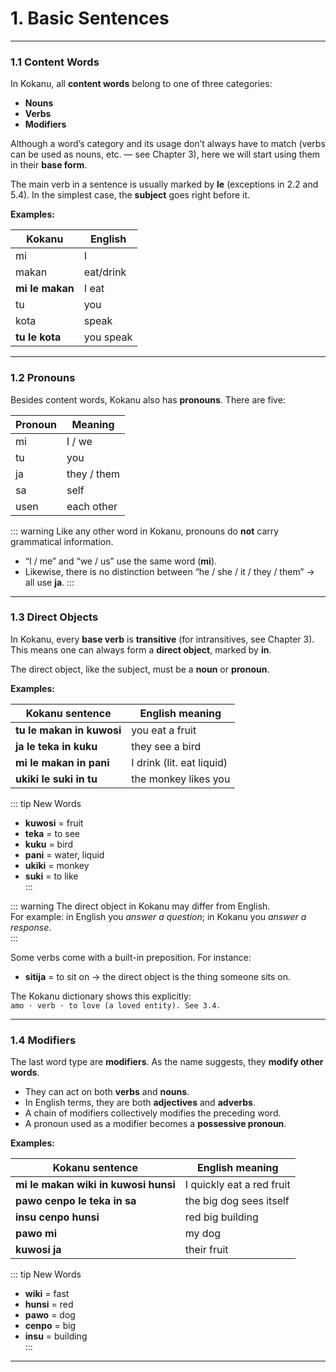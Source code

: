 # 1. Basic Sentences

---

### 1.1 Content Words

In Kokanu, all **content words** belong to one of three categories:

- **Nouns**
- **Verbs**
- **Modifiers**

Although a word’s category and its usage don’t always have to match (verbs can be used as nouns, etc. — see Chapter 3), here we will start using them in their **base form**.  

The main verb in a sentence is usually marked by **le** (exceptions in 2.2 and 5.4). In the simplest case, the **subject** goes right before it.  

**Examples:**

| Kokanu         | English   |
|----------------|-----------|
| mi         |      I     |
| makan   | eat/drink       |
| **mi le makan** | I eat    |
| tu        |      you     |
| kota    |    speak       |
| **tu le kota** | you speak |

---

### 1.2 Pronouns

Besides content words, Kokanu also has **pronouns**. There are five:

| Pronoun | Meaning           |
|---------|-------------------|
| mi      | I / we            |
| tu      | you               |
| ja      | they / them       |
| sa      | self              |
| usen    | each other        |

::: warning
Like any other word in Kokanu, pronouns do **not** carry grammatical information.  
- “I / me” and “we / us” use the same word (**mi**).  
- Likewise, there is no distinction between “he / she / it / they / them” → all use **ja**.
:::

---

### 1.3 Direct Objects

In Kokanu, every **base verb** is **transitive** (for intransitives, see Chapter 3).  
This means one can always form a **direct object**, marked by **in**.  

The direct object, like the subject, must be a **noun** or **pronoun**.  

**Examples:**

| Kokanu sentence                | English meaning          |
|--------------------------------|--------------------------|
| **tu le makan in kuwosi**      | you eat a fruit          |
| **ja le teka in kuku**         | they see a bird          |
| **mi le makan in pani**        | I drink (lit. eat liquid)|
| **ukiki le suki in tu**        | the monkey likes you     |

::: tip New Words
- **kuwosi** = fruit  
- **teka** = to see  
- **kuku** = bird  
- **pani** = water, liquid  
- **ukiki** = monkey  
- **suki** = to like  
:::

::: warning
The direct object in Kokanu may differ from English.  
For example: in English you *answer a question*; in Kokanu you *answer a response*.  
:::

Some verbs come with a built-in preposition. For instance:  
- **sitija** = to sit on → the direct object is the thing someone sits on.  

The Kokanu dictionary shows this explicitly:  
```amo · verb · to love (a loved entity). See 3.4.```

---

### 1.4 Modifiers

The last word type are **modifiers**. As the name suggests, they **modify other words**.  

- They can act on both **verbs** and **nouns**.  
- In English terms, they are both **adjectives** and **adverbs**.  
- A chain of modifiers collectively modifies the preceding word.  
- A pronoun used as a modifier becomes a **possessive pronoun**.  

**Examples:**

| Kokanu sentence                         | English meaning                |
|-----------------------------------------|--------------------------------|
| **mi le makan wiki in kuwosi hunsi**    | I quickly eat a red fruit      |
| **pawo cenpo le teka in sa**            | the big dog sees itself        |
| **insu cenpo hunsi**                    | red big building               |
| **pawo mi**                             | my dog                         |
| **kuwosi ja**                           | their fruit                    |

::: tip New Words
- **wiki** = fast  
- **hunsi** = red  
- **pawo** = dog  
- **cenpo** = big  
- **insu** = building  
:::

---
